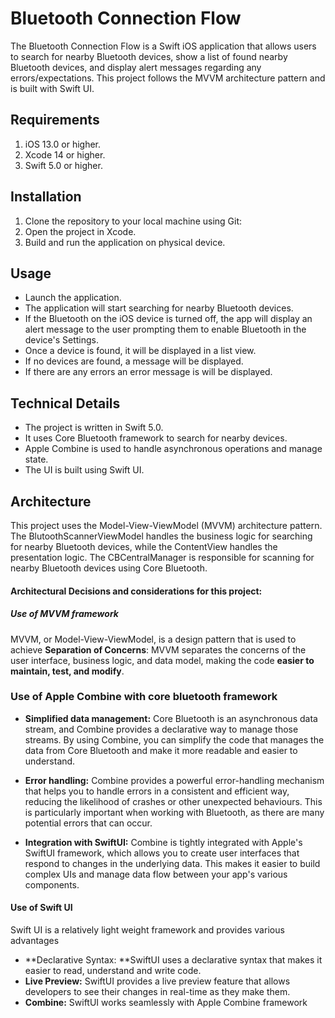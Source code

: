 # Bluetooth Connection Flow
The Bluetooth Connection Flow is a Swift iOS application that allows users to search for nearby Bluetooth devices, show a list of found nearby Bluetooth devices, and display alert messages regarding any errors/expectations. This project follows the MVVM architecture pattern and is built with Swift UI.

## Requirements
1. iOS 13.0 or higher.
2. Xcode 14 or higher.
3. Swift 5.0 or higher.

## Installation
1. Clone the repository to your local machine using Git:
2. Open the project in Xcode.
3. Build and run the application on physical device.

## Usage

- Launch the application.
- The application will start searching for nearby Bluetooth devices.
- If the Bluetooth on the iOS device is turned off, the app will display an alert message to the user prompting them to enable Bluetooth in the device's Settings.
- Once a device is found, it will be displayed in a list view.
- If no devices are found, a message will be displayed.
- If there are any errors an error message is will be displayed.



## Technical Details
- The project is written in Swift 5.0.
- It uses Core Bluetooth framework to search for nearby devices.
- Apple Combine is used to handle asynchronous operations and manage state.
- The UI is built using Swift UI.


## Architecture

This project uses the Model-View-ViewModel (MVVM) architecture pattern. The BlutoothScannerViewModel handles the business logic for searching for nearby Bluetooth devices, while the ContentView handles the presentation logic. The CBCentralManager is responsible for scanning for nearby Bluetooth devices using Core Bluetooth.

#### Architectural Decisions and considerations for this project:

##### Use of MVVM framework 
MVVM, or Model-View-ViewModel, is a design pattern that is  used to achieve **Separation of Concerns**: MVVM separates the concerns of the user interface, business logic, and data model, making the code **easier to maintain, test, and modify**.

### Use of Apple Combine with core bluetooth framework 

- **Simplified data management:** Core Bluetooth is an asynchronous data stream, and Combine provides a declarative way to manage those streams. By using Combine, you can simplify the code that manages the data from Core Bluetooth and make it more readable and easier to understand.

- **Error handling:** Combine provides a powerful error-handling mechanism that helps you to handle errors in a consistent and efficient way, reducing the likelihood of crashes or other unexpected behaviours. This is particularly important when working with Bluetooth, as there are many potential errors that can occur.

- **Integration with SwiftUI:** Combine is tightly integrated with Apple's SwiftUI framework, which allows you to create user interfaces that respond to changes in the underlying data. This makes it easier to build complex UIs and manage data flow between your app's various components.


####  Use of Swift UI 
Swift UI is a relatively light weight framework and provides various advantages 
- **Declarative Syntax: **SwiftUI uses a declarative syntax that makes it easier to read, understand and write code. 
- **Live Preview:** SwiftUI provides a live preview feature that allows developers to see their changes in real-time as they make them.
- **Combine:** SwiftUI works seamlessly with Apple Combine framework
